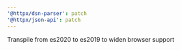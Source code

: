 ```yaml
---
'@httpx/dsn-parser': patch
'@httpx/json-api': patch
---
```


Transpile from es2020 to es2019 to widen browser support
